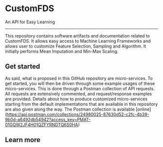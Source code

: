 # CustomFDS
An API for Easy Learning
<hr>
 
This repository contains software artifacts and documentation related to CustomFDS. It allows easy access to Machine Learning Frameworks and allows user to customize Feature Selection, Sampling and Algorithm. It initially performs Mean Imputation and Min-Max Scaling. 

## Get started

As said, what is proposed in this GitHub repository are micro-services. To get started, you will then be driven through some example usages of these micro-services. This is done through a Postman collection of API requests. All requests are extensively commented, and request/response examples are provided. Details about how to produce customized micro-services starting from the default implementations that are available in this repository are also given along the way. The Postman collection is available [online] (https://api.postman.com/collections/24980025-87630d52-c2fc-4b39-9b0d-a6492db54942?access_key=PMAT-01GQW2JF4H01QZFYRNDTQ6S0HA)
 
## Learn more


